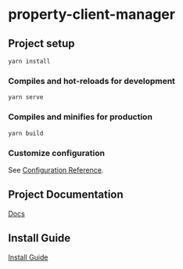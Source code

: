 # property-client-manager

## Project setup
```
yarn install
```

### Compiles and hot-reloads for development
```
yarn serve
```

### Compiles and minifies for production
```
yarn build
```

### Customize configuration
See [Configuration Reference](https://cli.vuejs.org/config/).

## Project Documentation
[Docs](./docs)

## Install Guide
[Install Guide](./docs/stage-3/install-guide.md)
